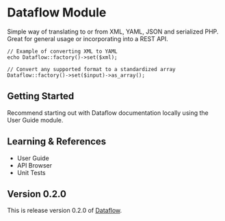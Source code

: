 # Dataflow Module

Simple way of translating to or from XML, YAML, JSON and serialized PHP. Great for general 
usage or incorporating into a REST API.

	// Example of converting XML to YAML
	echo Dataflow::factory()->set($xml);
	
	// Convert any supported format to a standardized array
	Dataflow::factory()->set($input)->as_array();

## Getting Started

Recommend starting out with Dataflow documentation locally using the User Guide module.

## Learning & References

- User Guide
- API Browser
- Unit Tests

## Version 0.2.0

This is release version 0.2.0 of [Dataflow](https://github.com/michealmorgan/kohana-dataflow).